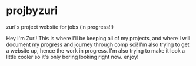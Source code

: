 # projbyzuri
zuri's project website for jobs (in progress!!)

Hey I'm Zuri! This is where I'll be keeping all of my projects, and where I will document my progress and journey through comp sci! I'm also trying to get a website up, hence the work in progress. I'm also trying to make it look a little cooler so it's only boring looking right now. enjoy! 



